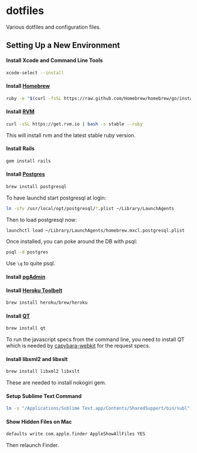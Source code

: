 dotfiles
========

Various dotfiles and configuration files.

Setting Up a New Environment
----------------------------

#### Install Xcode and Command Line Tools

```bash
xcode-select --install
```

#### Install [Homebrew](http://mxcl.github.com/homebrew/)

```bash
ruby -e "$(curl -fsSL https://raw.github.com/Homebrew/homebrew/go/install)"
```

#### Install [RVM](https://rvm.io/rvm/install)

```bash
curl -sSL https://get.rvm.io | bash -s stable --ruby
```

This will install rvm and the latest stable ruby version.

#### Install Rails
```bash
gem install rails
```

#### Install [Postgres](http://www.moncefbelyamani.com/how-to-install-postgresql-on-a-mac-with-homebrew-and-lunchy/)

```bash
brew install postgresql
```

To have launchd start postgresql at login:
```bash
ln -sfv /usr/local/opt/postgresql/*.plist ~/Library/LaunchAgents
```

Then to load postgresql now:
```bash
launchctl load ~/Library/LaunchAgents/homebrew.mxcl.postgresql.plist
```

Once installed, you can poke around the DB with psql:
```bash
psql -d postgres
```

Use `\q` to quite psql.

#### Install [pgAdmin](http://www.pgadmin.org/download/macosx.php)

#### Install [Heroku Toolbelt](https://toolbelt.heroku.com/)

```bash
brew install heroku/brew/heroku
```

#### Install [QT](https://github.com/thoughtbot/capybara-webkit/wiki/Installing-Qt-and-compiling-capybara-webkit)

```bash
brew install qt
```

To run the javascript specs from the command line, you need to install QT which is needed by [capybara-webkit](https://github.com/thoughtbot/capybara-webkit) for the request specs.

#### Install libxml2 and libxslt

```bash
brew install libxml2 libxslt
```

These are needed to install nokogiri gem.

#### Setup Sublime Text Command

```bash
ln -s "/Applications/Sublime Text.app/Contents/SharedSupport/bin/subl" /usr/local/bin/subl
```

#### Show Hidden Files on Mac
```bash
defaults write com.apple.finder AppleShowAllFiles YES
```
Then relaunch Finder.
